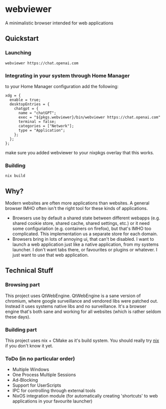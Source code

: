 # webviewer
A minimalistic browser intended for web applications

## Quickstart
### Launching
```webviewer https://chat.openai.com```

### Integrating in your system through Home Manager
to your Home Manager configuration add the following:
```
xdg = {
  enable = true;
  desktopEntries = {
    chatgpt = {
      name = "chatGPT";
      exec = "${pkgs.webviewer}/bin/webviewer https://chat.openai.com"
      terminal = false;
      categories = ["Network"];
      type = "Application";
    };
  };
};
```
make sure you added webviewer to your nixpkgs overlay that this works. 

### Building
```nix build```

## Why?
Modern websites are often more applications than websites. A general browser IMHO often isn't the right tool for these kinds of applications.

- Browsers use by default a shared state between different webapps (e.g. shared cookie store, shared cache, shared settings, etc.) or it need some configuriation (e.g. containers on firefox), but that's IMHO too complicated. This implementation us a separate store for each domain.
- Browsers bring in lots of annoying ui, that can't be disabled. I want to launch a web application just like a native application, from my systems launcher. I don't want tabs there, or favourites or plugins or whatever. I just want to use that web application.

## Technical Stuff
### Browsing part
This project uses QtWebEngine. QtWebEngine is a sane version of chromium, where google surveillance and vendored libs were patched out. Instead it uses systems native libs and no surveillance. It's a browser engine that's both sane and working for all websites (which is rather seldom these days). 

### Building part
This project uses nix + CMake as it's build system. You should really try [nix](https://nixos.org/explore) if you don't know it yet. 

### ToDo (in no particular order)
- Multiple Windows
- One Process Multiple Sessions
- Ad-Blocking
- Support for UserScripts
- IPC for controlling through external tools
- NixOS integration module (for automatically creating 'shortcuts' to web applications in your favourite launcher)
